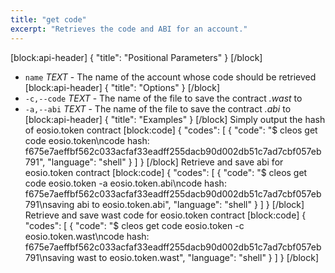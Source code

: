 ```yaml
---
title: "get code"
excerpt: "Retrieves the code and ABI for an account."
---
```

[block:api-header]
{
  "title": "Positional Parameters"
}
[/block]
- `name` _TEXT_ - The name of the account whose code should be retrieved
[block:api-header]
{
  "title": "Options"
}
[/block]
- `-c,--code` _TEXT_ - The name of the file to save the contract _.wast_ to
- `-a,--abi` _TEXT_ - The name of the file to save the contract _.abi_ to
[block:api-header]
{
  "title": "Examples"
}
[/block]
Simply output the hash of eosio.token contract 
[block:code]
{
  "codes": [
    {
      "code": "$ cleos get code eosio.token\ncode hash: f675e7aeffbf562c033acfaf33eadff255dacb90d002db51c7ad7cbf057eb791",
      "language": "shell"
    }
  ]
}
[/block]
Retrieve and save abi for eosio.token contract
[block:code]
{
  "codes": [
    {
      "code": "$ cleos get code eosio.token -a eosio.token.abi\ncode hash: f675e7aeffbf562c033acfaf33eadff255dacb90d002db51c7ad7cbf057eb791\nsaving abi to eosio.token.abi",
      "language": "shell"
    }
  ]
}
[/block]
Retrieve and save wast code for eosio.token contract
[block:code]
{
  "codes": [
    {
      "code": "$ cleos get code eosio.token -c eosio.token.wast\ncode hash: f675e7aeffbf562c033acfaf33eadff255dacb90d002db51c7ad7cbf057eb791\nsaving wast to eosio.token.wast",
      "language": "shell"
    }
  ]
}
[/block]